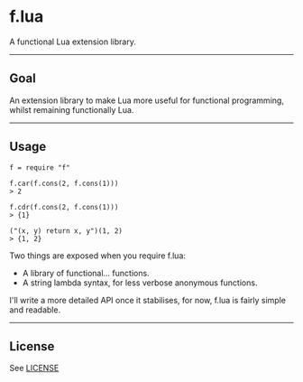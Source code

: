 # f.lua

A functional Lua extension library.

---

## Goal

An extension library to make Lua more useful for functional programming, whilst remaining functionally Lua.

---

## Usage

```
f = require "f"

f.car(f.cons(2, f.cons(1)))
> 2

f.cdr(f.cons(2, f.cons(1)))
> {1}

("(x, y) return x, y")(1, 2)
> {1, 2}
```

Two things are exposed when you require f.lua:

* A library of functional... functions.
* A string lambda syntax, for less verbose anonymous functions.

I'll write a more detailed API once it stabilises, for now, f.lua is fairly simple and readable.

---

## License

See [LICENSE](LICENSE)

